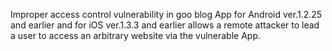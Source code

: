 Improper access control vulnerability in goo blog App for Android ver.1.2.25 and earlier and for iOS ver.1.3.3 and earlier allows a remote attacker to lead a user to access an arbitrary website via the vulnerable App.
